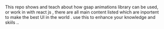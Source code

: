 This repo shows and teach about how gsap animations library can be used, or work in with react js ,
there are all main content listed which are inportent to make the best UI in the world . use this to enhance your knowledge and skiils ..
